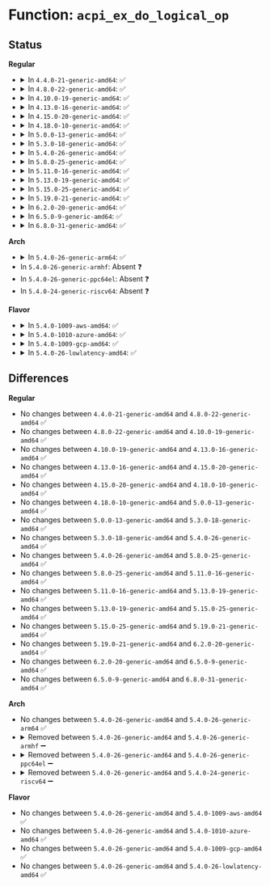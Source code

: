 # Function: <code>acpi_ex_do_logical_op</code>

## Status
<b>Regular</b>
<ul>
<li>
<details>
<summary>In <code>4.4.0-21-generic-amd64</code>: ✅</summary>

```c
acpi_status acpi_ex_do_logical_op(u16 opcode, union acpi_operand_object * operand0, union acpi_operand_object * operand1, u8 * logical_result)
```

```json
{
  "name": "acpi_ex_do_logical_op",
  "collision_type": "Unique Global",
  "inline_type": "No",
  "funcs": [
    {
      "addr": 18446744071583663335,
      "name": "acpi_ex_do_logical_op",
      "external": true,
      "loc": "drivers/acpi/acpica/exmisc.c:563",
      "file": "drivers/acpi/acpica/exmisc.c",
      "inline": "seen, unknown",
      "caller_inline": [],
      "caller_func": [
        "drivers/acpi/acpica/exoparg2.c:acpi_ex_opcode_2A_0T_1R",
        "drivers/acpi/acpica/exoparg6.c:acpi_ex_do_match",
        "drivers/acpi/acpica/exoparg6.c:acpi_ex_do_match"
      ]
    }
  ],
  "symbols": [
    {
      "addr": 18446744071583663335,
      "name": "acpi_ex_do_logical_op",
      "section": ".text",
      "bind": "STB_GLOBAL",
      "size": 403
    }
  ]
}
```
</details>
</li>
<li>
<details>
<summary>In <code>4.8.0-22-generic-amd64</code>: ✅</summary>

```c
acpi_status acpi_ex_do_logical_op(u16 opcode, union acpi_operand_object * operand0, union acpi_operand_object * operand1, u8 * logical_result)
```

```json
{
  "name": "acpi_ex_do_logical_op",
  "collision_type": "Unique Global",
  "inline_type": "No",
  "funcs": [
    {
      "addr": 18446744071583977613,
      "name": "acpi_ex_do_logical_op",
      "external": true,
      "loc": "drivers/acpi/acpica/exmisc.c:305",
      "file": "drivers/acpi/acpica/exmisc.c",
      "inline": "seen, unknown",
      "caller_inline": [],
      "caller_func": [
        "drivers/acpi/acpica/exoparg2.c:acpi_ex_opcode_2A_0T_1R",
        "drivers/acpi/acpica/exoparg6.c:acpi_ex_do_match",
        "drivers/acpi/acpica/exoparg6.c:acpi_ex_do_match"
      ]
    }
  ],
  "symbols": [
    {
      "addr": 18446744071583977613,
      "name": "acpi_ex_do_logical_op",
      "section": ".text",
      "bind": "STB_GLOBAL",
      "size": 395
    }
  ]
}
```
</details>
</li>
<li>
<details>
<summary>In <code>4.10.0-19-generic-amd64</code>: ✅</summary>

```c
acpi_status acpi_ex_do_logical_op(u16 opcode, union acpi_operand_object * operand0, union acpi_operand_object * operand1, u8 * logical_result)
```

```json
{
  "name": "acpi_ex_do_logical_op",
  "collision_type": "Unique Global",
  "inline_type": "No",
  "funcs": [
    {
      "addr": 18446744071584119009,
      "name": "acpi_ex_do_logical_op",
      "external": true,
      "loc": "drivers/acpi/acpica/exmisc.c:305",
      "file": "drivers/acpi/acpica/exmisc.c",
      "inline": "seen, unknown",
      "caller_inline": [],
      "caller_func": [
        "drivers/acpi/acpica/exoparg2.c:acpi_ex_opcode_2A_0T_1R",
        "drivers/acpi/acpica/exoparg6.c:acpi_ex_do_match",
        "drivers/acpi/acpica/exoparg6.c:acpi_ex_do_match"
      ]
    }
  ],
  "symbols": [
    {
      "addr": 18446744071584119009,
      "name": "acpi_ex_do_logical_op",
      "section": ".text",
      "bind": "STB_GLOBAL",
      "size": 395
    }
  ]
}
```
</details>
</li>
<li>
<details>
<summary>In <code>4.13.0-16-generic-amd64</code>: ✅</summary>

```c
acpi_status acpi_ex_do_logical_op(u16 opcode, union acpi_operand_object * operand0, union acpi_operand_object * operand1, u8 * logical_result)
```

```json
{
  "name": "acpi_ex_do_logical_op",
  "collision_type": "Unique Global",
  "inline_type": "No",
  "funcs": [
    {
      "addr": 18446744071584186150,
      "name": "acpi_ex_do_logical_op",
      "external": true,
      "loc": "drivers/acpi/acpica/exmisc.c:305",
      "file": "drivers/acpi/acpica/exmisc.c",
      "inline": "seen, unknown",
      "caller_inline": [],
      "caller_func": [
        "drivers/acpi/acpica/exoparg2.c:acpi_ex_opcode_2A_0T_1R",
        "drivers/acpi/acpica/exoparg6.c:acpi_ex_do_match",
        "drivers/acpi/acpica/exoparg6.c:acpi_ex_do_match"
      ]
    }
  ],
  "symbols": [
    {
      "addr": 18446744071584186150,
      "name": "acpi_ex_do_logical_op",
      "section": ".text",
      "bind": "STB_GLOBAL",
      "size": 374
    }
  ]
}
```
</details>
</li>
<li>
<details>
<summary>In <code>4.15.0-20-generic-amd64</code>: ✅</summary>

```c
acpi_status acpi_ex_do_logical_op(u16 opcode, union acpi_operand_object * operand0, union acpi_operand_object * operand1, u8 * logical_result)
```

```json
{
  "name": "acpi_ex_do_logical_op",
  "collision_type": "Unique Global",
  "inline_type": "No",
  "funcs": [
    {
      "addr": 18446744071584502784,
      "name": "acpi_ex_do_logical_op",
      "external": true,
      "loc": "drivers/acpi/acpica/exmisc.c:307",
      "file": "drivers/acpi/acpica/exmisc.c",
      "inline": "seen, unknown",
      "caller_inline": [],
      "caller_func": [
        "drivers/acpi/acpica/exoparg2.c:acpi_ex_opcode_2A_0T_1R",
        "drivers/acpi/acpica/exoparg6.c:acpi_ex_do_match",
        "drivers/acpi/acpica/exoparg6.c:acpi_ex_do_match"
      ]
    }
  ],
  "symbols": [
    {
      "addr": 18446744071584502784,
      "name": "acpi_ex_do_logical_op",
      "section": ".text",
      "bind": "STB_GLOBAL",
      "size": 521
    }
  ]
}
```
</details>
</li>
<li>
<details>
<summary>In <code>4.18.0-10-generic-amd64</code>: ✅</summary>

```c
acpi_status acpi_ex_do_logical_op(u16 opcode, union acpi_operand_object * operand0, union acpi_operand_object * operand1, u8 * logical_result)
```

```json
{
  "name": "acpi_ex_do_logical_op",
  "collision_type": "Unique Global",
  "inline_type": "No",
  "funcs": [
    {
      "addr": 18446744071584727370,
      "name": "acpi_ex_do_logical_op",
      "external": true,
      "loc": "drivers/acpi/acpica/exmisc.c:273",
      "file": "drivers/acpi/acpica/exmisc.c",
      "inline": "seen, unknown",
      "caller_inline": [],
      "caller_func": [
        "drivers/acpi/acpica/exoparg2.c:acpi_ex_opcode_2A_0T_1R",
        "drivers/acpi/acpica/exoparg6.c:acpi_ex_do_match",
        "drivers/acpi/acpica/exoparg6.c:acpi_ex_do_match"
      ]
    }
  ],
  "symbols": [
    {
      "addr": 18446744071584727370,
      "name": "acpi_ex_do_logical_op",
      "section": ".text",
      "bind": "STB_GLOBAL",
      "size": 509
    }
  ]
}
```
</details>
</li>
<li>
<details>
<summary>In <code>5.0.0-13-generic-amd64</code>: ✅</summary>

```c
acpi_status acpi_ex_do_logical_op(u16 opcode, union acpi_operand_object * operand0, union acpi_operand_object * operand1, u8 * logical_result)
```

```json
{
  "name": "acpi_ex_do_logical_op",
  "collision_type": "Unique Global",
  "inline_type": "No",
  "funcs": [
    {
      "addr": 18446744071584827012,
      "name": "acpi_ex_do_logical_op",
      "external": true,
      "loc": "drivers/acpi/acpica/exmisc.c:273",
      "file": "drivers/acpi/acpica/exmisc.c",
      "inline": "seen, unknown",
      "caller_inline": [],
      "caller_func": [
        "drivers/acpi/acpica/exoparg2.c:acpi_ex_opcode_2A_0T_1R",
        "drivers/acpi/acpica/exoparg6.c:acpi_ex_do_match",
        "drivers/acpi/acpica/exoparg6.c:acpi_ex_do_match"
      ]
    }
  ],
  "symbols": [
    {
      "addr": 18446744071584827012,
      "name": "acpi_ex_do_logical_op",
      "section": ".text",
      "bind": "STB_GLOBAL",
      "size": 509
    }
  ]
}
```
</details>
</li>
<li>
<details>
<summary>In <code>5.3.0-18-generic-amd64</code>: ✅</summary>

```c
acpi_status acpi_ex_do_logical_op(u16 opcode, union acpi_operand_object * operand0, union acpi_operand_object * operand1, u8 * logical_result)
```

```json
{
  "name": "acpi_ex_do_logical_op",
  "collision_type": "Unique Global",
  "inline_type": "No",
  "funcs": [
    {
      "addr": 18446744071585030620,
      "name": "acpi_ex_do_logical_op",
      "external": true,
      "loc": "drivers/acpi/acpica/exmisc.c:273",
      "file": "drivers/acpi/acpica/exmisc.c",
      "inline": "seen, unknown",
      "caller_inline": [],
      "caller_func": [
        "drivers/acpi/acpica/exoparg2.c:acpi_ex_opcode_2A_0T_1R",
        "drivers/acpi/acpica/exoparg6.c:acpi_ex_do_match",
        "drivers/acpi/acpica/exoparg6.c:acpi_ex_do_match"
      ]
    }
  ],
  "symbols": [
    {
      "addr": 18446744071585030620,
      "name": "acpi_ex_do_logical_op",
      "section": ".text",
      "bind": "STB_GLOBAL",
      "size": 511
    }
  ]
}
```
</details>
</li>
<li>
<details>
<summary>In <code>5.4.0-26-generic-amd64</code>: ✅</summary>

```c
acpi_status acpi_ex_do_logical_op(u16 opcode, union acpi_operand_object * operand0, union acpi_operand_object * operand1, u8 * logical_result)
```

```json
{
  "name": "acpi_ex_do_logical_op",
  "collision_type": "Unique Global",
  "inline_type": "No",
  "funcs": [
    {
      "addr": 18446744071585166705,
      "name": "acpi_ex_do_logical_op",
      "external": true,
      "loc": "drivers/acpi/acpica/exmisc.c:273",
      "file": "drivers/acpi/acpica/exmisc.c",
      "inline": "seen, unknown",
      "caller_inline": [],
      "caller_func": [
        "drivers/acpi/acpica/exoparg2.c:acpi_ex_opcode_2A_0T_1R",
        "drivers/acpi/acpica/exoparg6.c:acpi_ex_do_match",
        "drivers/acpi/acpica/exoparg6.c:acpi_ex_do_match"
      ]
    }
  ],
  "symbols": [
    {
      "addr": 18446744071585166705,
      "name": "acpi_ex_do_logical_op",
      "section": ".text",
      "bind": "STB_GLOBAL",
      "size": 511
    }
  ]
}
```
</details>
</li>
<li>
<details>
<summary>In <code>5.8.0-25-generic-amd64</code>: ✅</summary>

```c
acpi_status acpi_ex_do_logical_op(u16 opcode, union acpi_operand_object * operand0, union acpi_operand_object * operand1, u8 * logical_result)
```

```json
{
  "name": "acpi_ex_do_logical_op",
  "collision_type": "Unique Global",
  "inline_type": "No",
  "funcs": [
    {
      "addr": 18446744071585871980,
      "name": "acpi_ex_do_logical_op",
      "external": true,
      "loc": "drivers/acpi/acpica/exmisc.c:273",
      "file": "drivers/acpi/acpica/exmisc.c",
      "inline": "seen, unknown",
      "caller_inline": [],
      "caller_func": [
        "drivers/acpi/acpica/exoparg2.c:acpi_ex_opcode_2A_0T_1R",
        "drivers/acpi/acpica/exoparg6.c:acpi_ex_do_match",
        "drivers/acpi/acpica/exoparg6.c:acpi_ex_do_match"
      ]
    }
  ],
  "symbols": [
    {
      "addr": 18446744071585871980,
      "name": "acpi_ex_do_logical_op",
      "section": ".text",
      "bind": "STB_GLOBAL",
      "size": 509
    }
  ]
}
```
</details>
</li>
<li>
<details>
<summary>In <code>5.11.0-16-generic-amd64</code>: ✅</summary>

```c
acpi_status acpi_ex_do_logical_op(u16 opcode, union acpi_operand_object * operand0, union acpi_operand_object * operand1, u8 * logical_result)
```

```json
{
  "name": "acpi_ex_do_logical_op",
  "collision_type": "Unique Global",
  "inline_type": "No",
  "funcs": [
    {
      "addr": 18446744071585993111,
      "name": "acpi_ex_do_logical_op",
      "external": true,
      "loc": "drivers/acpi/acpica/exmisc.c:273",
      "file": "drivers/acpi/acpica/exmisc.c",
      "inline": "seen, unknown",
      "caller_inline": [],
      "caller_func": [
        "drivers/acpi/acpica/exoparg2.c:acpi_ex_opcode_2A_0T_1R",
        "drivers/acpi/acpica/exoparg6.c:acpi_ex_do_match",
        "drivers/acpi/acpica/exoparg6.c:acpi_ex_do_match"
      ]
    }
  ],
  "symbols": [
    {
      "addr": 18446744071585993111,
      "name": "acpi_ex_do_logical_op",
      "section": ".text",
      "bind": "STB_GLOBAL",
      "size": 509
    }
  ]
}
```
</details>
</li>
<li>
<details>
<summary>In <code>5.13.0-19-generic-amd64</code>: ✅</summary>

```c
acpi_status acpi_ex_do_logical_op(u16 opcode, union acpi_operand_object * operand0, union acpi_operand_object * operand1, u8 * logical_result)
```

```json
{
  "name": "acpi_ex_do_logical_op",
  "collision_type": "Unique Global",
  "inline_type": "No",
  "funcs": [
    {
      "addr": 18446744071585870149,
      "name": "acpi_ex_do_logical_op",
      "external": true,
      "loc": "drivers/acpi/acpica/exmisc.c:273",
      "file": "drivers/acpi/acpica/exmisc.c",
      "inline": "seen, unknown",
      "caller_inline": [],
      "caller_func": [
        "drivers/acpi/acpica/exoparg2.c:acpi_ex_opcode_2A_0T_1R",
        "drivers/acpi/acpica/exoparg6.c:acpi_ex_do_match",
        "drivers/acpi/acpica/exoparg6.c:acpi_ex_do_match"
      ]
    }
  ],
  "symbols": [
    {
      "addr": 18446744071585870149,
      "name": "acpi_ex_do_logical_op",
      "section": ".text",
      "bind": "STB_GLOBAL",
      "size": 509
    }
  ]
}
```
</details>
</li>
<li>
<details>
<summary>In <code>5.15.0-25-generic-amd64</code>: ✅</summary>

```c
acpi_status acpi_ex_do_logical_op(u16 opcode, union acpi_operand_object * operand0, union acpi_operand_object * operand1, u8 * logical_result)
```

```json
{
  "name": "acpi_ex_do_logical_op",
  "collision_type": "Unique Global",
  "inline_type": "No",
  "funcs": [
    {
      "addr": 18446744071586357518,
      "name": "acpi_ex_do_logical_op",
      "external": true,
      "loc": "drivers/acpi/acpica/exmisc.c:273",
      "file": "drivers/acpi/acpica/exmisc.c",
      "inline": "seen, unknown",
      "caller_inline": [],
      "caller_func": [
        "drivers/acpi/acpica/exoparg2.c:acpi_ex_opcode_2A_0T_1R",
        "drivers/acpi/acpica/exoparg6.c:acpi_ex_do_match",
        "drivers/acpi/acpica/exoparg6.c:acpi_ex_do_match"
      ]
    }
  ],
  "symbols": [
    {
      "addr": 18446744071586357518,
      "name": "acpi_ex_do_logical_op",
      "section": ".text",
      "bind": "STB_GLOBAL",
      "size": 509
    }
  ]
}
```
</details>
</li>
<li>
<details>
<summary>In <code>5.19.0-21-generic-amd64</code>: ✅</summary>

```c
acpi_status acpi_ex_do_logical_op(u16 opcode, union acpi_operand_object * operand0, union acpi_operand_object * operand1, u8 * logical_result)
```

```json
{
  "name": "acpi_ex_do_logical_op",
  "collision_type": "Unique Global",
  "inline_type": "No",
  "funcs": [
    {
      "addr": 18446744071587604943,
      "name": "acpi_ex_do_logical_op",
      "external": true,
      "loc": "drivers/acpi/acpica/exmisc.c:273",
      "file": "drivers/acpi/acpica/exmisc.c",
      "inline": "seen, unknown",
      "caller_inline": [],
      "caller_func": [
        "drivers/acpi/acpica/exoparg2.c:acpi_ex_opcode_2A_0T_1R",
        "drivers/acpi/acpica/exoparg6.c:acpi_ex_do_match",
        "drivers/acpi/acpica/exoparg6.c:acpi_ex_do_match"
      ]
    }
  ],
  "symbols": [
    {
      "addr": 18446744071587604943,
      "name": "acpi_ex_do_logical_op",
      "section": ".text",
      "bind": "STB_GLOBAL",
      "size": 526
    }
  ]
}
```
</details>
</li>
<li>
<details>
<summary>In <code>6.2.0-20-generic-amd64</code>: ✅</summary>

```c
acpi_status acpi_ex_do_logical_op(u16 opcode, union acpi_operand_object * operand0, union acpi_operand_object * operand1, u8 * logical_result)
```

```json
{
  "name": "acpi_ex_do_logical_op",
  "collision_type": "Unique Global",
  "inline_type": "No",
  "funcs": [
    {
      "addr": 18446744071588899344,
      "name": "acpi_ex_do_logical_op",
      "external": true,
      "loc": "drivers/acpi/acpica/exmisc.c:273",
      "file": "drivers/acpi/acpica/exmisc.c",
      "inline": "seen, unknown",
      "caller_inline": [],
      "caller_func": [
        "drivers/acpi/acpica/exoparg2.c:acpi_ex_opcode_2A_0T_1R",
        "drivers/acpi/acpica/exoparg6.c:acpi_ex_do_match",
        "drivers/acpi/acpica/exoparg6.c:acpi_ex_do_match",
        "drivers/acpi/acpica/exoparg6.c:acpi_ex_do_match",
        "drivers/acpi/acpica/exoparg6.c:acpi_ex_do_match",
        "drivers/acpi/acpica/exoparg6.c:acpi_ex_do_match"
      ]
    }
  ],
  "symbols": [
    {
      "addr": 18446744071588899344,
      "name": "acpi_ex_do_logical_op",
      "section": ".text",
      "bind": "STB_GLOBAL",
      "size": 671
    }
  ]
}
```
</details>
</li>
<li>
<details>
<summary>In <code>6.5.0-9-generic-amd64</code>: ✅</summary>

```c
acpi_status acpi_ex_do_logical_op(u16 opcode, union acpi_operand_object * operand0, union acpi_operand_object * operand1, u8 * logical_result)
```

```json
{
  "name": "acpi_ex_do_logical_op",
  "collision_type": "Unique Global",
  "inline_type": "No",
  "funcs": [
    {
      "addr": 18446744071589189264,
      "name": "acpi_ex_do_logical_op",
      "external": true,
      "loc": "drivers/acpi/acpica/exmisc.c:273",
      "file": "drivers/acpi/acpica/exmisc.c",
      "inline": "seen, unknown",
      "caller_inline": [],
      "caller_func": [
        "drivers/acpi/acpica/exoparg2.c:acpi_ex_opcode_2A_0T_1R",
        "drivers/acpi/acpica/exoparg6.c:acpi_ex_do_match",
        "drivers/acpi/acpica/exoparg6.c:acpi_ex_do_match",
        "drivers/acpi/acpica/exoparg6.c:acpi_ex_do_match",
        "drivers/acpi/acpica/exoparg6.c:acpi_ex_do_match",
        "drivers/acpi/acpica/exoparg6.c:acpi_ex_do_match"
      ]
    }
  ],
  "symbols": [
    {
      "addr": 18446744071589189264,
      "name": "acpi_ex_do_logical_op",
      "section": ".text",
      "bind": "STB_GLOBAL",
      "size": 672
    }
  ]
}
```
</details>
</li>
<li>
<details>
<summary>In <code>6.8.0-31-generic-amd64</code>: ✅</summary>

```c
acpi_status acpi_ex_do_logical_op(u16 opcode, union acpi_operand_object * operand0, union acpi_operand_object * operand1, u8 * logical_result)
```

```json
{
  "name": "acpi_ex_do_logical_op",
  "collision_type": "Unique Global",
  "inline_type": "No",
  "funcs": [
    {
      "addr": 18446744071589495680,
      "name": "acpi_ex_do_logical_op",
      "external": true,
      "loc": "drivers/acpi/acpica/exmisc.c:273",
      "file": "drivers/acpi/acpica/exmisc.c",
      "inline": "seen, unknown",
      "caller_inline": [],
      "caller_func": [
        "drivers/acpi/acpica/exoparg2.c:acpi_ex_opcode_2A_0T_1R",
        "drivers/acpi/acpica/exoparg6.c:acpi_ex_do_match",
        "drivers/acpi/acpica/exoparg6.c:acpi_ex_do_match",
        "drivers/acpi/acpica/exoparg6.c:acpi_ex_do_match",
        "drivers/acpi/acpica/exoparg6.c:acpi_ex_do_match",
        "drivers/acpi/acpica/exoparg6.c:acpi_ex_do_match"
      ]
    }
  ],
  "symbols": [
    {
      "addr": 18446744071589495680,
      "name": "acpi_ex_do_logical_op",
      "section": ".text",
      "bind": "STB_GLOBAL",
      "size": 672
    }
  ]
}
```
</details>
</li>
</ul>
<b>Arch</b>
<ul>
<li>
<details>
<summary>In <code>5.4.0-26-generic-arm64</code>: ✅</summary>

```c
acpi_status acpi_ex_do_logical_op(u16 opcode, union acpi_operand_object * operand0, union acpi_operand_object * operand1, u8 * logical_result)
```

```json
{
  "name": "acpi_ex_do_logical_op",
  "collision_type": "Unique Global",
  "inline_type": "No",
  "funcs": [
    {
      "addr": 18446603336497520076,
      "name": "acpi_ex_do_logical_op",
      "external": true,
      "loc": "drivers/acpi/acpica/exmisc.c:273",
      "file": "drivers/acpi/acpica/exmisc.c",
      "inline": "seen, unknown",
      "caller_inline": [],
      "caller_func": [
        "drivers/acpi/acpica/exoparg2.c:acpi_ex_opcode_2A_0T_1R",
        "drivers/acpi/acpica/exoparg6.c:acpi_ex_do_match",
        "drivers/acpi/acpica/exoparg6.c:acpi_ex_do_match"
      ]
    }
  ],
  "symbols": [
    {
      "addr": 18446603336497520076,
      "name": "acpi_ex_do_logical_op",
      "section": ".text",
      "bind": "STB_GLOBAL",
      "size": 488
    }
  ]
}
```
</details>
</li>
<li>
In <code>5.4.0-26-generic-armhf</code>: Absent ❓
</li>
<li>
In <code>5.4.0-26-generic-ppc64el</code>: Absent ❓
</li>
<li>
In <code>5.4.0-24-generic-riscv64</code>: Absent ❓
</li>
</ul>
<b>Flavor</b>
<ul>
<li>
<details>
<summary>In <code>5.4.0-1009-aws-amd64</code>: ✅</summary>

```c
acpi_status acpi_ex_do_logical_op(u16 opcode, union acpi_operand_object * operand0, union acpi_operand_object * operand1, u8 * logical_result)
```

```json
{
  "name": "acpi_ex_do_logical_op",
  "collision_type": "Unique Global",
  "inline_type": "No",
  "funcs": [
    {
      "addr": 18446744071585054019,
      "name": "acpi_ex_do_logical_op",
      "external": true,
      "loc": "drivers/acpi/acpica/exmisc.c:273",
      "file": "drivers/acpi/acpica/exmisc.c",
      "inline": "seen, unknown",
      "caller_inline": [],
      "caller_func": [
        "drivers/acpi/acpica/exoparg2.c:acpi_ex_opcode_2A_0T_1R",
        "drivers/acpi/acpica/exoparg6.c:acpi_ex_do_match",
        "drivers/acpi/acpica/exoparg6.c:acpi_ex_do_match"
      ]
    }
  ],
  "symbols": [
    {
      "addr": 18446744071585054019,
      "name": "acpi_ex_do_logical_op",
      "section": ".text",
      "bind": "STB_GLOBAL",
      "size": 449
    }
  ]
}
```
</details>
</li>
<li>
<details>
<summary>In <code>5.4.0-1010-azure-amd64</code>: ✅</summary>

```c
acpi_status acpi_ex_do_logical_op(u16 opcode, union acpi_operand_object * operand0, union acpi_operand_object * operand1, u8 * logical_result)
```

```json
{
  "name": "acpi_ex_do_logical_op",
  "collision_type": "Unique Global",
  "inline_type": "No",
  "funcs": [
    {
      "addr": 18446744071584969564,
      "name": "acpi_ex_do_logical_op",
      "external": true,
      "loc": "drivers/acpi/acpica/exmisc.c:273",
      "file": "drivers/acpi/acpica/exmisc.c",
      "inline": "seen, unknown",
      "caller_inline": [],
      "caller_func": [
        "drivers/acpi/acpica/exoparg2.c:acpi_ex_opcode_2A_0T_1R",
        "drivers/acpi/acpica/exoparg6.c:acpi_ex_do_match",
        "drivers/acpi/acpica/exoparg6.c:acpi_ex_do_match"
      ]
    }
  ],
  "symbols": [
    {
      "addr": 18446744071584969564,
      "name": "acpi_ex_do_logical_op",
      "section": ".text",
      "bind": "STB_GLOBAL",
      "size": 449
    }
  ]
}
```
</details>
</li>
<li>
<details>
<summary>In <code>5.4.0-1009-gcp-amd64</code>: ✅</summary>

```c
acpi_status acpi_ex_do_logical_op(u16 opcode, union acpi_operand_object * operand0, union acpi_operand_object * operand1, u8 * logical_result)
```

```json
{
  "name": "acpi_ex_do_logical_op",
  "collision_type": "Unique Global",
  "inline_type": "No",
  "funcs": [
    {
      "addr": 18446744071585118289,
      "name": "acpi_ex_do_logical_op",
      "external": true,
      "loc": "drivers/acpi/acpica/exmisc.c:273",
      "file": "drivers/acpi/acpica/exmisc.c",
      "inline": "seen, unknown",
      "caller_inline": [],
      "caller_func": [
        "drivers/acpi/acpica/exoparg2.c:acpi_ex_opcode_2A_0T_1R",
        "drivers/acpi/acpica/exoparg6.c:acpi_ex_do_match",
        "drivers/acpi/acpica/exoparg6.c:acpi_ex_do_match"
      ]
    }
  ],
  "symbols": [
    {
      "addr": 18446744071585118289,
      "name": "acpi_ex_do_logical_op",
      "section": ".text",
      "bind": "STB_GLOBAL",
      "size": 511
    }
  ]
}
```
</details>
</li>
<li>
<details>
<summary>In <code>5.4.0-26-lowlatency-amd64</code>: ✅</summary>

```c
acpi_status acpi_ex_do_logical_op(u16 opcode, union acpi_operand_object * operand0, union acpi_operand_object * operand1, u8 * logical_result)
```

```json
{
  "name": "acpi_ex_do_logical_op",
  "collision_type": "Unique Global",
  "inline_type": "No",
  "funcs": [
    {
      "addr": 18446744071585224449,
      "name": "acpi_ex_do_logical_op",
      "external": true,
      "loc": "drivers/acpi/acpica/exmisc.c:273",
      "file": "drivers/acpi/acpica/exmisc.c",
      "inline": "seen, unknown",
      "caller_inline": [],
      "caller_func": [
        "drivers/acpi/acpica/exoparg2.c:acpi_ex_opcode_2A_0T_1R",
        "drivers/acpi/acpica/exoparg6.c:acpi_ex_do_match",
        "drivers/acpi/acpica/exoparg6.c:acpi_ex_do_match"
      ]
    }
  ],
  "symbols": [
    {
      "addr": 18446744071585224449,
      "name": "acpi_ex_do_logical_op",
      "section": ".text",
      "bind": "STB_GLOBAL",
      "size": 511
    }
  ]
}
```
</details>
</li>
</ul>

## Differences
<b>Regular</b>
<ul>
<li>
No changes between <code>4.4.0-21-generic-amd64</code> and <code>4.8.0-22-generic-amd64</code> ✅
</li>
<li>
No changes between <code>4.8.0-22-generic-amd64</code> and <code>4.10.0-19-generic-amd64</code> ✅
</li>
<li>
No changes between <code>4.10.0-19-generic-amd64</code> and <code>4.13.0-16-generic-amd64</code> ✅
</li>
<li>
No changes between <code>4.13.0-16-generic-amd64</code> and <code>4.15.0-20-generic-amd64</code> ✅
</li>
<li>
No changes between <code>4.15.0-20-generic-amd64</code> and <code>4.18.0-10-generic-amd64</code> ✅
</li>
<li>
No changes between <code>4.18.0-10-generic-amd64</code> and <code>5.0.0-13-generic-amd64</code> ✅
</li>
<li>
No changes between <code>5.0.0-13-generic-amd64</code> and <code>5.3.0-18-generic-amd64</code> ✅
</li>
<li>
No changes between <code>5.3.0-18-generic-amd64</code> and <code>5.4.0-26-generic-amd64</code> ✅
</li>
<li>
No changes between <code>5.4.0-26-generic-amd64</code> and <code>5.8.0-25-generic-amd64</code> ✅
</li>
<li>
No changes between <code>5.8.0-25-generic-amd64</code> and <code>5.11.0-16-generic-amd64</code> ✅
</li>
<li>
No changes between <code>5.11.0-16-generic-amd64</code> and <code>5.13.0-19-generic-amd64</code> ✅
</li>
<li>
No changes between <code>5.13.0-19-generic-amd64</code> and <code>5.15.0-25-generic-amd64</code> ✅
</li>
<li>
No changes between <code>5.15.0-25-generic-amd64</code> and <code>5.19.0-21-generic-amd64</code> ✅
</li>
<li>
No changes between <code>5.19.0-21-generic-amd64</code> and <code>6.2.0-20-generic-amd64</code> ✅
</li>
<li>
No changes between <code>6.2.0-20-generic-amd64</code> and <code>6.5.0-9-generic-amd64</code> ✅
</li>
<li>
No changes between <code>6.5.0-9-generic-amd64</code> and <code>6.8.0-31-generic-amd64</code> ✅
</li>
</ul>
<b>Arch</b>
<ul>
<li>
No changes between <code>5.4.0-26-generic-amd64</code> and <code>5.4.0-26-generic-arm64</code> ✅
</li>
<li>
<details>
<summary>Removed between <code>5.4.0-26-generic-amd64</code> and <code>5.4.0-26-generic-armhf</code> ➖</summary>

```c
acpi_status acpi_ex_do_logical_op(u16 opcode, union acpi_operand_object * operand0, union acpi_operand_object * operand1, u8 * logical_result)
```
</details>
</li>
<li>
<details>
<summary>Removed between <code>5.4.0-26-generic-amd64</code> and <code>5.4.0-26-generic-ppc64el</code> ➖</summary>

```c
acpi_status acpi_ex_do_logical_op(u16 opcode, union acpi_operand_object * operand0, union acpi_operand_object * operand1, u8 * logical_result)
```
</details>
</li>
<li>
<details>
<summary>Removed between <code>5.4.0-26-generic-amd64</code> and <code>5.4.0-24-generic-riscv64</code> ➖</summary>

```c
acpi_status acpi_ex_do_logical_op(u16 opcode, union acpi_operand_object * operand0, union acpi_operand_object * operand1, u8 * logical_result)
```
</details>
</li>
</ul>
<b>Flavor</b>
<ul>
<li>
No changes between <code>5.4.0-26-generic-amd64</code> and <code>5.4.0-1009-aws-amd64</code> ✅
</li>
<li>
No changes between <code>5.4.0-26-generic-amd64</code> and <code>5.4.0-1010-azure-amd64</code> ✅
</li>
<li>
No changes between <code>5.4.0-26-generic-amd64</code> and <code>5.4.0-1009-gcp-amd64</code> ✅
</li>
<li>
No changes between <code>5.4.0-26-generic-amd64</code> and <code>5.4.0-26-lowlatency-amd64</code> ✅
</li>
</ul>

